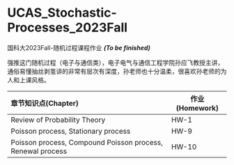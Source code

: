 # UCAS_Stochastic-Processes_2023Fall
国科大2023Fall-随机过程课程作业 ***(To be finished)***

强推这门随机过程（电子与通信类），电子电气与通信工程学院孙应飞教授主讲，通俗易懂抽丝剥茧讲的非常有层次有深度，孙老师也十分温柔，很喜欢孙老师的为人和上课风格。

| 章节知识点(Chapter)                                                   | 作业(Homework)   | 
| :-------------------------------------------------------------------- | -------          | 
| Review of Probability Theory                                          | HW-1             | 
| Poisson process, Stationary process                                   | HW-9             | 
| Poisson process, Compound Poisson process, Renewal process            | HW-10            | 
